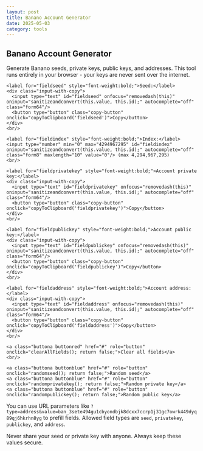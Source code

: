 ```yaml
---
layout: post
title: Banano Account Generator
date: 2025-05-03
category: tools
---
```

<div class="tool-container">
  <h2>Banano Account Generator</h2>
  <p>Generate Banano seeds, private keys, public keys, and addresses. This tool runs entirely in your browser - your keys are never sent over the internet.</p>
  <form id="keyconverter">
    <div id="errorboxred"></div>
    
    <label for="fieldseed" style="font-weight:bold;">Seed:</label>
    <div class="input-with-copy">
      <input type="text" id="fieldseed" onfocus="removedash(this)" oninput="sanitizeandconvert(this.value, this.id);" autocomplete="off" class="form64"/>
      <button type="button" class="copy-button" onclick="copyToClipboard('fieldseed')">Copy</button>
    </div>
    <br/>
    
    <label for="fieldindex" style="font-weight:bold;">Index:</label>
    <input type="number" min="0" max="4294967295" id="fieldindex" oninput="sanitizeandconvert(this.value, this.id);" autocomplete="off" class="form8" maxlength="10" value="0"/> (max 4,294,967,295)
    <br/>
    
    <label for="fieldprivatekey" style="font-weight:bold;">Account private key:</label>
    <div class="input-with-copy">
      <input type="text" id="fieldprivatekey" onfocus="removedash(this)" oninput="sanitizeandconvert(this.value, this.id);" autocomplete="off" class="form64"/>
      <button type="button" class="copy-button" onclick="copyToClipboard('fieldprivatekey')">Copy</button>
    </div>
    <br/>
    
    <label for="fieldpublickey" style="font-weight:bold;">Account public key:</label>
    <div class="input-with-copy">
      <input type="text" id="fieldpublickey" onfocus="removedash(this)" oninput="sanitizeandconvert(this.value, this.id);" autocomplete="off" class="form64"/>
      <button type="button" class="copy-button" onclick="copyToClipboard('fieldpublickey')">Copy</button>
    </div>
    <br/>
    
    <label for="fieldaddress" style="font-weight:bold;">Account address:</label>
    <div class="input-with-copy">
      <input type="text" id="fieldaddress" onfocus="removedash(this)" oninput="sanitizeandconvert(this.value, this.id);" autocomplete="off" class="form64"/>
      <button type="button" class="copy-button" onclick="copyToClipboard('fieldaddress')">Copy</button>
    </div>
    <br/>
    
    <a class="buttona buttonred" href="#" role="button" onclick="clearAllFields(); return false;">Clear all fields</a>
    <br/>
    
    <a class="buttona buttonblue" href="#" role="button" onclick="randomseed(); return false;">Random seed</a>
    <a class="buttona buttonblue" href="#" role="button" onclick="randomprivatekey(); return false;">Random private key</a>
    <a class="buttona buttonblue" href="#" role="button" onclick="randompublickey(); return false;">Random public key</a>
  </form>
  <p>You can use URL parameters like <code>?type=address&value=ban_3sete494gu1cbyondbjk8dcxx7ccrp1j31gc7owrk449dyq89qj6hkrhn8yg</code> to prefill fields. Allowed field types are <code>seed</code>, <code>privatekey</code>, <code>publickey</code>, and <code>address</code>.</p>
  
  <p class="warning">Never share your seed or private key with anyone. Always keep these values secure.</p>
</div>

<script type="text/javascript">
// Copy to clipboard functionality
function copyToClipboard(elementId) {
  var copyText = document.getElementById(elementId);
  copyText.select();
  document.execCommand("copy");
}

function clearAllFields() {
  document.getElementById('fieldseed').value = '';
  document.getElementById('fieldindex').value = '0';
  document.getElementById('fieldprivatekey').value = '';
  document.getElementById('fieldpublickey').value = '';
  document.getElementById('fieldaddress').value = '';
  
  // Remove any error borders
  document.getElementById('fieldseed').classList.remove("inputerrorborder");
  document.getElementById('fieldprivatekey').classList.remove("inputerrorborder");
  document.getElementById('fieldpublickey').classList.remove("inputerrorborder");
  document.getElementById('fieldaddress').classList.remove("inputerrorborder");
}

// Generates a new random seed and proceed to convert 
function randomseed() {
  var array = new Uint8Array(32);
  window.crypto.getRandomValues(array);
  var seedhex = window.banani.uint8array_to_hex(array);
  document.getElementById("fieldseed").value = seedhex;
  sanitizeandconvert(seedhex, 'fieldseed');
}

// Generates a new random private key and proceed to convert 
function randomprivatekey() {
  var array = new Uint8Array(32);
  window.crypto.getRandomValues(array);
  var privatekeyhex = window.banani.uint8array_to_hex(array);
  document.getElementById("fieldprivatekey").value = privatekeyhex;
  sanitizeandconvert(privatekeyhex, 'fieldprivatekey');
}

// Generates a new random public key and proceed to convert 
function randompublickey() {
  var array = new Uint8Array(32);
  window.crypto.getRandomValues(array);
  var publickeyhex = window.banani.uint8array_to_hex(array);
  document.getElementById("fieldpublickey").value = publickeyhex;
  sanitizeandconvert(publickeyhex, 'fieldpublickey');
}

// This is where the conversion magic happens
function convert(string, field) {
  if (field == 'fieldseed' || field == 'fieldindex') {  
    if(document.getElementById("fieldseed").value.length == 64) { // will be skipped if only a index number has been entered
      var seed = document.getElementById("fieldseed").value;
      var index = document.getElementById("fieldindex").value;
      
      // Use banani.js to derive private key from seed and index
      var privateKey = window.banani.get_private_key_from_seed(seed, parseInt(index, 10));
      document.getElementById("fieldprivatekey").value = privateKey;
      field = 'fieldprivatekey';
    }
  } // end seed input conversion 
  
  if (field == 'fieldprivatekey') {
    var privatekey = document.getElementById("fieldprivatekey").value;
    
    // Use banani.js to get public key from private key
    var publickeyhex = window.banani.get_public_key_from_private_key(privatekey);
    document.getElementById("fieldpublickey").value = publickeyhex;
    
    // Use banani.js to get address from public key
    var account = window.banani.get_address_from_public_key(publickeyhex);
    document.getElementById("fieldaddress").value = account;
  }
  
  if (field == 'fieldpublickey') {
    document.getElementById("fieldprivatekey").value = '-';
    var publickeyhex = document.getElementById("fieldpublickey").value;
    try {
      // Use banani.js to get address from public key
      var account = window.banani.get_address_from_public_key(publickeyhex);
      document.getElementById("fieldaddress").value = account;
    } catch (err) {
      alert('Input error in public key field: ' + err);
    } 
  }
  
  if (field == 'fieldaddress') {
    document.getElementById("fieldprivatekey").value = '-';
    var address = document.getElementById("fieldaddress").value;
    try {
      // Use banani.js to get public key from address
      var publicKey = window.banani.get_public_key_from_address(address);
      document.getElementById("fieldpublickey").value = publicKey;
    } catch (err) {
      alert('Input error in address field: ' + err);
    }
  }
}

// Automatic remove of dash on focus
function removedash(fieldobject) {
  if(fieldobject.value == '-') {fieldobject.value='';}
}

// This function does input sanitation and change visuals for errors
function sanitizeandconvert(string, field) {
  if (field == 'fieldseed' || field == 'fieldprivatekey' || field == 'fieldpublickey') {
    document.getElementById(field).value = document.getElementById(field).value.replace(/[^0-9A-F\.]/gi, '').toUpperCase().substr(0,64);
  }
  
  if (field == 'fieldseed' && !(parseInt(document.getElementById("fieldindex").value, 10) >= 0)) {
    document.getElementById("fieldindex").value = 0;
  }
  
  if (field == 'fieldindex') {
    index = document.getElementById("fieldindex").value.replace(/[^0-9\.]/g, ''); // delete all non-digits and then leading zeros with parseint
    if (parseInt(index, 10) > 4294967295) {
      document.getElementById("fieldindex").value = 4294967295;
    } else if (parseInt(index, 10) == index) {
      document.getElementById("fieldindex").value = parseInt(index, 10); // parseint only if no chars entered to not wipe the whole field
    } else {
      document.getElementById("fieldindex").value = index;
    }
    if (document.getElementById("fieldseed").value.length != 64) {
      document.getElementById("fieldprivatekey").value = '-';
      document.getElementById("fieldpublickey").value = '-';
      document.getElementById("fieldaddress").value = '-';
    }
  }
  
  if (field != 'fieldseed' && field != 'fieldindex') {
    document.getElementById("fieldseed").value = '-';
    document.getElementById("fieldindex").value = '0';
  }
  
  // Don't do anything if the field was cleared
  if (document.getElementById(field).value == '') {
    return;
  }
  
  if (document.getElementById("fieldseed").value.length == 64 || document.getElementById("fieldseed").value == '-') {
    document.getElementById('fieldseed').classList.remove("inputerrorborder");
    document.getElementById('fieldprivatekey').classList.remove("inputerrorborder");
    document.getElementById('fieldpublickey').classList.remove("inputerrorborder");
  }
  
  if (field == 'fieldseed' && document.getElementById('fieldseed').value.length != 64) {
    document.getElementById('fieldseed').classList.add("inputerrorborder");
    document.getElementById("fieldprivatekey").value = '-';
    document.getElementById("fieldpublickey").value = '-';
    document.getElementById("fieldaddress").value = '-';
  } else if (field == 'fieldseed' && document.getElementById('fieldseed').value.length == 64) {
    document.getElementById('fieldseed').classList.remove("inputerrorborder");
  }
  
  if (field == 'fieldindex' && document.getElementById('fieldseed').value.length != 64) {
    document.getElementById('fieldseed').classList.add("inputerrorborder");
    document.getElementById("fieldprivatekey").value = '-';
    document.getElementById("fieldpublickey").value = '-';
    document.getElementById("fieldaddress").value = '-';
    return;
  } else if (field == 'fieldindex' && document.getElementById('fieldseed').value.length == 64) {
    document.getElementById('fieldseed').classList.remove("inputerrorborder");
  }
  
  if (field == 'fieldprivatekey' && document.getElementById('fieldprivatekey').value.length != 64) {
    document.getElementById('fieldprivatekey').classList.add("inputerrorborder");
    document.getElementById("fieldpublickey").value = '-';
    document.getElementById("fieldaddress").value = '-';
  } else {
    document.getElementById('fieldprivatekey').classList.remove("inputerrorborder");
  }
  
  if (field == 'fieldpublickey' && document.getElementById('fieldpublickey').value.length != 64) {
    document.getElementById('fieldpublickey').classList.add("inputerrorborder");
    document.getElementById("fieldprivatekey").value = '-';
    document.getElementById("fieldaddress").value = '-';
  } else {
    document.getElementById('fieldpublickey').classList.remove("inputerrorborder");
  }
  
  if (field == 'fieldaddress') {
    document.getElementById('fieldaddress').value = document.getElementById('fieldaddress').value.toLowerCase();
    var rawaccount = document.getElementById('fieldaddress').value;
    if (rawaccount.startsWith('ban_') && (rawaccount.length == 64)) { 
      document.getElementById('fieldaddress').classList.remove("inputerrorborder");
    } else {
      document.getElementById('fieldaddress').classList.add("inputerrorborder");
      document.getElementById("fieldseed").value = '-';
      document.getElementById("fieldprivatekey").value = '-';
      document.getElementById("fieldpublickey").value = '-';
      return;
    }
  }
  
  if (field != 'fieldindex' && field != 'fieldaddress' && document.getElementById(field).value.length != 64) {
    return;
  }
  
  document.getElementById(field).classList.remove("inputerrorborder");
  convert(document.getElementById(field).value, field);
}

// Process URL parameters on page load
window.onload = function() {
  var urlParams = new URLSearchParams(window.location.search);
  var type = urlParams.get('type');
  var value = urlParams.get('value');
  
  if (type && value) {
    switch(type) {
      case 'seed':
        document.getElementById('fieldseed').value = value;
        sanitizeandconvert(value, 'fieldseed');
        break;
      case 'privatekey':
        document.getElementById('fieldprivatekey').value = value;
        sanitizeandconvert(value, 'fieldprivatekey');
        break;
      case 'publickey':
        document.getElementById('fieldpublickey').value = value;
        sanitizeandconvert(value, 'fieldpublickey');
        break;
      case 'address':
        document.getElementById('fieldaddress').value = value;
        sanitizeandconvert(value, 'fieldaddress');
        break;
    }
  }
};
</script>